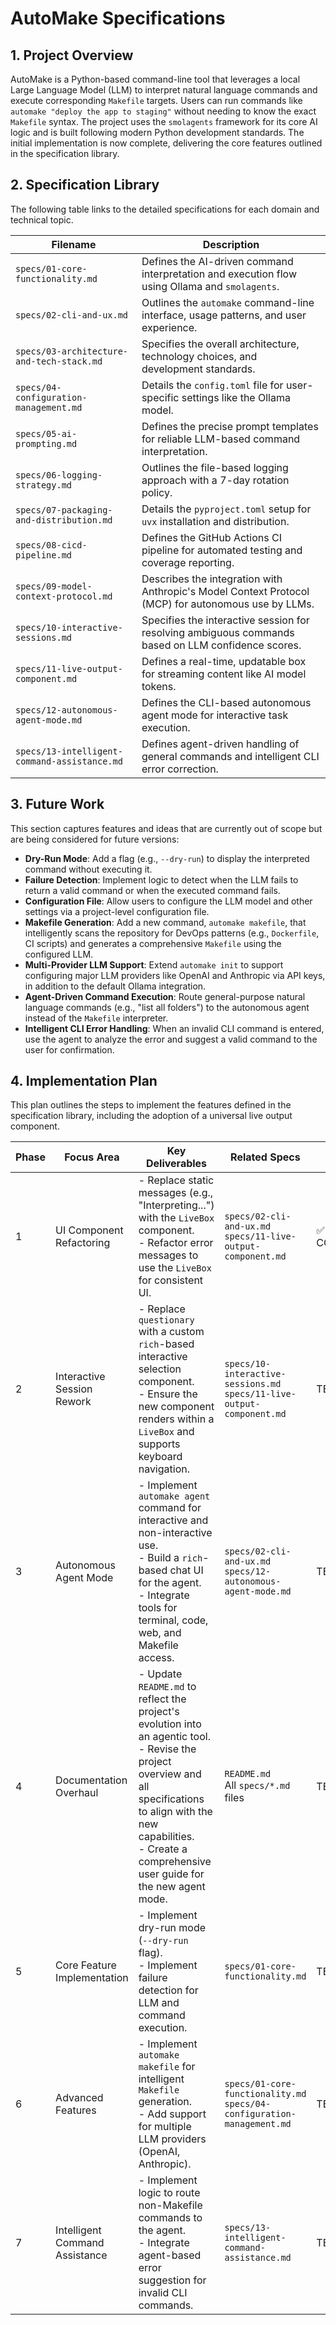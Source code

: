 # AutoMake Specifications

## 1. Project Overview
AutoMake is a Python-based command-line tool that leverages a local Large Language Model (LLM) to interpret natural language commands and execute corresponding `Makefile` targets. Users can run commands like `automake "deploy the app to staging"` without needing to know the exact `Makefile` syntax. The project uses the `smolagents` framework for its core AI logic and is built following modern Python development standards. The initial implementation is now complete, delivering the core features outlined in the specification library.

## 2. Specification Library
The following table links to the detailed specifications for each domain and technical topic.

| Filename                                             | Description                                                  |
| ---------------------------------------------------- | ------------------------------------------------------------ |
| `specs/01-core-functionality.md`                     | Defines the AI-driven command interpretation and execution flow using Ollama and `smolagents`. |
| `specs/02-cli-and-ux.md`                             | Outlines the `automake` command-line interface, usage patterns, and user experience. |
| `specs/03-architecture-and-tech-stack.md`            | Specifies the overall architecture, technology choices, and development standards. |
| `specs/04-configuration-management.md`               | Details the `config.toml` file for user-specific settings like the Ollama model. |
| `specs/05-ai-prompting.md`                           | Defines the precise prompt templates for reliable LLM-based command interpretation. |
| `specs/06-logging-strategy.md`                       | Outlines the file-based logging approach with a 7-day rotation policy. |
| `specs/07-packaging-and-distribution.md`             | Details the `pyproject.toml` setup for `uvx` installation and distribution. |
| `specs/08-cicd-pipeline.md`                          | Defines the GitHub Actions CI pipeline for automated testing and coverage reporting. |
| `specs/09-model-context-protocol.md`                 | Describes the integration with Anthropic's Model Context Protocol (MCP) for autonomous use by LLMs. |
| `specs/10-interactive-sessions.md`                   | Specifies the interactive session for resolving ambiguous commands based on LLM confidence scores. |
| `specs/11-live-output-component.md`                  | Defines a real-time, updatable box for streaming content like AI model tokens. |
| `specs/12-autonomous-agent-mode.md`                  | Defines the CLI-based autonomous agent mode for interactive task execution. |
| `specs/13-intelligent-command-assistance.md`         | Defines agent-driven handling of general commands and intelligent CLI error correction. |

## 3. Future Work
This section captures features and ideas that are currently out of scope but are being considered for future versions:
- **Dry-Run Mode**: Add a flag (e.g., `--dry-run`) to display the interpreted command without executing it.
- **Failure Detection**: Implement logic to detect when the LLM fails to return a valid command or when the executed command fails.
- **Configuration File**: Allow users to configure the LLM model and other settings via a project-level configuration file.
- **Makefile Generation**: Add a new command, `automake makefile`, that intelligently scans the repository for DevOps patterns (e.g., `Dockerfile`, CI scripts) and generates a comprehensive `Makefile` using the configured LLM.
- **Multi-Provider LLM Support**: Extend `automake init` to support configuring major LLM providers like OpenAI and Anthropic via API keys, in addition to the default Ollama integration.
- **Agent-Driven Command Execution**: Route general-purpose natural language commands (e.g., "list all folders") to the autonomous agent instead of the `Makefile` interpreter.
- **Intelligent CLI Error Handling**: When an invalid CLI command is entered, use the agent to analyze the error and suggest a valid command to the user for confirmation.

## 4. Implementation Plan
This plan outlines the steps to implement the features defined in the specification library, including the adoption of a universal live output component.

| Phase | Focus Area                  | Key Deliverables                                                                                                                                                             | Related Specs                                                                                               | Status |
| ----- | --------------------------- | ---------------------------------------------------------------------------------------------------------------------------------------------------------------------------- | ----------------------------------------------------------------------------------------------------------- | ------ |
| 1     | UI Component Refactoring    | - Replace static messages (e.g., "Interpreting...") with the `LiveBox` component.<br>- Refactor error messages to use the `LiveBox` for consistent UI.                             | `specs/02-cli-and-ux.md`<br>`specs/11-live-output-component.md`                                            | ✅ COMPLETE |
| 2     | Interactive Session Rework  | - Replace `questionary` with a custom `rich`-based interactive selection component.<br>- Ensure the new component renders within a `LiveBox` and supports keyboard navigation. | `specs/10-interactive-sessions.md`<br>`specs/11-live-output-component.md`                                  | TBD    |
| 3     | Autonomous Agent Mode       | - Implement `automake agent` command for interactive and non-interactive use.<br>- Build a `rich`-based chat UI for the agent.<br>- Integrate tools for terminal, code, web, and Makefile access. | `specs/02-cli-and-ux.md`<br>`specs/12-autonomous-agent-mode.md`                                            | TBD    |
| 4     | Documentation Overhaul      | - Update `README.md` to reflect the project's evolution into an agentic tool.<br>- Revise the project overview and all specifications to align with the new capabilities.<br>- Create a comprehensive user guide for the new agent mode. | `README.md`<br>All `specs/*.md` files                                                                       | TBD    |
| 5     | Core Feature Implementation | - Implement dry-run mode (`--dry-run` flag).<br>- Implement failure detection for LLM and command execution.                                                                     | `specs/01-core-functionality.md`                                                                            | TBD    |
| 6     | Advanced Features           | - Implement `automake makefile` for intelligent `Makefile` generation.<br>- Add support for multiple LLM providers (OpenAI, Anthropic).                                        | `specs/01-core-functionality.md`<br>`specs/04-configuration-management.md`                                   | TBD    |
| 7     | Intelligent Command Assistance | - Implement logic to route non-Makefile commands to the agent.<br>- Integrate agent-based error suggestion for invalid CLI commands.                                         | `specs/13-intelligent-command-assistance.md`                                                                | TBD    |
